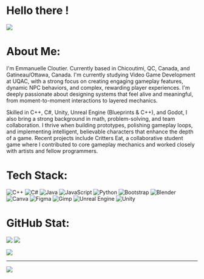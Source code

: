 # Hello there !
![](https://media0.giphy.com/media/v1.Y2lkPTc5MGI3NjExdXlnODBjc2pjdHloZmFiZnY0czN2cTk1MWZtdGVwdzd6YnFjeGEwOCZlcD12MV9pbnRlcm5hbF9naWZfYnlfaWQmY3Q9Zw/Nx0rz3jtxtEre/giphy.gif)

#  About Me:
I'm Emmanuelle Cloutier. Currently based in Chicoutimi, QC, Canada, and Gatineau/Ottawa, Canada. I'm currently studying Video Game Development at UQAC, with a strong focus on creating engaging gameplay features, dynamic NPC behaviors, and complex, rewarding player experiences. I'm deeply passionate about designing systems that feel alive and meaningful, from moment-to-moment interactions to layered mechanics.

Skilled in C++, C#, Unity, Unreal Engine (Blueprints & C++), and Godot, I also bring a strong background in math, problem-solving, and team collaboration. I thrive when building prototypes, polishing gameplay loops, and implementing intelligent, believable characters that enhance the depth of a game.
Recent projects include Critters Eat, a collaborative student game where I contributed to core gameplay mechanics and worked closely with artists and fellow programmers.


#  Tech Stack:
![C++](https://img.shields.io/badge/c++-%2300599C.svg?style=for-the-badge&logo=c%2B%2B&logoColor=white) ![C#](https://img.shields.io/badge/c%23-%23239120.svg?style=for-the-badge&logo=csharp&logoColor=white) ![Java](https://img.shields.io/badge/java-%23ED8B00.svg?style=for-the-badge&logo=openjdk&logoColor=white) ![JavaScript](https://img.shields.io/badge/javascript-%23323330.svg?style=for-the-badge&logo=javascript&logoColor=%23F7DF1E) ![Python](https://img.shields.io/badge/python-3670A0?style=for-the-badge&logo=python&logoColor=ffdd54) ![Bootstrap](https://img.shields.io/badge/bootstrap-%238511FA.svg?style=for-the-badge&logo=bootstrap&logoColor=white) ![Blender](https://img.shields.io/badge/blender-%23F5792A.svg?style=for-the-badge&logo=blender&logoColor=white) ![Canva](https://img.shields.io/badge/Canva-%2300C4CC.svg?style=for-the-badge&logo=Canva&logoColor=white) ![Figma](https://img.shields.io/badge/figma-%23F24E1E.svg?style=for-the-badge&logo=figma&logoColor=white) ![Gimp](https://img.shields.io/badge/Gimp-657D8B?style=for-the-badge&logo=gimp&logoColor=FFFFFF) ![Unreal Engine](https://img.shields.io/badge/unrealengine-%23313131.svg?style=for-the-badge&logo=unrealengine&logoColor=white) ![Unity](https://img.shields.io/badge/unity-%23000000.svg?style=for-the-badge&logo=unity&logoColor=white)
#  GitHub Stat:
![](https://github-readme-stats.vercel.app/api/top-langs/?username=EmmanuelleCloutier&theme=radical&show_icons=true&hide_border=true&layout=compact)
![](https://github-readme-stats.vercel.app/api?username=EmmanuelleCloutier&theme=radical&show_icons=true&hide_border=true&count_private=true)

![](https://github-readme-streak-stats.herokuapp.com/?user=EmmanuelleCloutier&theme=radical&hide_border=true)

---
[![](https://visitcount.itsvg.in/api?id=EmmanuelleCloutier&icon=0&color=3)](https://visitcount.itsvg.in)

<!-- Proudly created with GPRM ( https://gprm.itsvg.in ) -->
